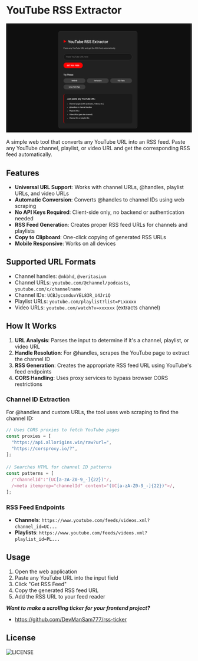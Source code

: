 # YouTube RSS Extractor

![image of youtube rss extractor](youtube-rss-extractor.png)

A simple web tool that converts any YouTube URL into an RSS feed. Paste any YouTube channel, playlist, or video URL and get the corresponding RSS feed automatically.

## Features

- **Universal URL Support**: Works with channel URLs, @handles, playlist URLs, and video URLs
- **Automatic Conversion**: Converts @handles to channel IDs using web scraping
- **No API Keys Required**: Client-side only, no backend or authentication needed
- **RSS Feed Generation**: Creates proper RSS feed URLs for channels and playlists
- **Copy to Clipboard**: One-click copying of generated RSS URLs
- **Mobile Responsive**: Works on all devices

## Supported URL Formats

- Channel handles: `@mkbhd`, `@veritasium`
- Channel URLs: `youtube.com/@channel/podcasts`, `youtube.com/c/channelname`
- Channel IDs: `UCBJycsmduvYEL83R_U4JriQ`
- Playlist URLs: `youtube.com/playlist?list=PLxxxxx`
- Video URLs: `youtube.com/watch?v=xxxxxx` (extracts channel)

## How It Works

1. **URL Analysis**: Parses the input to determine if it's a channel, playlist, or video URL
2. **Handle Resolution**: For @handles, scrapes the YouTube page to extract the channel ID
3. **RSS Generation**: Creates the appropriate RSS feed URL using YouTube's feed endpoints
4. **CORS Handling**: Uses proxy services to bypass browser CORS restrictions


### Channel ID Extraction

For @handles and custom URLs, the tool uses web scraping to find the channel ID:

```javascript
// Uses CORS proxies to fetch YouTube pages
const proxies = [
  "https://api.allorigins.win/raw?url=",
  "https://corsproxy.io/?",
];

// Searches HTML for channel ID patterns
const patterns = [
  /"channelId":"(UC[a-zA-Z0-9_-]{22})"/,
  /<meta itemprop="channelId" content="(UC[a-zA-Z0-9_-]{22})">/,
];
```

### RSS Feed Endpoints

- **Channels**: `https://www.youtube.com/feeds/videos.xml?channel_id=UC...`
- **Playlists**: `https://www.youtube.com/feeds/videos.xml?playlist_id=PL...`

## Usage

1. Open the web application
2. Paste any YouTube URL into the input field
3. Click "Get RSS Feed"
4. Copy the generated RSS feed URL
5. Add the RSS URL to your feed reader

**_Want to make a scrolling ticker for your frontend project?_**

- https://github.com/DevManSam777/rss-ticker

## License

![LICENSE](LICENSE)
